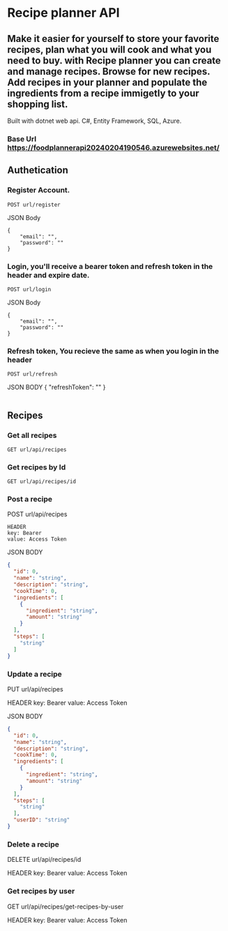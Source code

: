 # Recipe planner API
## Make it easier for yourself to store your favorite recipes, plan what you will cook and what you need to buy. with Recipe planner you can create and manage recipes. Browse for new recipes. Add recipes in your planner and populate the ingredients from a recipe immigetly to your shopping list.

Built with dotnet web api. C#, Entity Framework, SQL, Azure.

### Base Url https://foodplannerapi20240204190546.azurewebsites.net/

## Authetication

### Register Account.
```
POST url/register
```
JSON Body
```
{
    "email": "",
    "password": ""
}
```
### Login, you'll receive a bearer token and refresh token in the header and expire date.
```
POST url/login
```
JSON Body
```
{
    "email": "",
    "password": ""
}
```
### Refresh token, You recieve the same as when you login in the header
```
POST url/refresh
```
JSON BODY
{
"refreshToken": ""
}

```

```
## Recipes

### Get all recipes
```
GET url/api/recipes
```
### Get recipes by Id
```
GET url/api/recipes/id
```
### Post a recipe

POST url/api/recipes
``` 
HEADER
key: Bearer
value: Access Token
```
JSON BODY
```JSON
{
  "id": 0,
  "name": "string",
  "description": "string",
  "cookTime": 0,
  "ingredients": [
    {
      "ingredient": "string",
      "amount": "string"
    }
  ],
  "steps": [
    "string"
  ]
}
```

### Update a recipe
PUT url/api/recipes

HEADER
key: Bearer
value: Access Token

JSON BODY
``` JSON
{
  "id": 0,
  "name": "string",
  "description": "string",
  "cookTime": 0,
  "ingredients": [
    {
      "ingredient": "string",
      "amount": "string"
    }
  ],
  "steps": [
    "string"
  ],
  "userID": "string"
}
```
### Delete a recipe
DELETE url/api/recipes/id

HEADER
key: Bearer
value: Access Token

### Get recipes by user

GET url/api/recipes/get-recipes-by-user

HEADER
key: Bearer
value: Access Token


